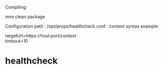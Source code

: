 Compiling:

mvn clean package

Configuration path : /opt/props/healthcheck.conf : content syntax example:

targetUrl=https://host:port/context <br/>
timeout=10


# healthcheck
